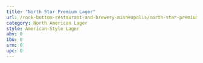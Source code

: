 ```yaml
---
title: "North Star Premium Lager"
url: /rock-bottom-restaurant-and-brewery-minneapolis/north-star-premium-lager/
category: North American Lager
style: American-Style Lager
abv: 0
ibu: 0
srm: 0
upc: 0
---
```


